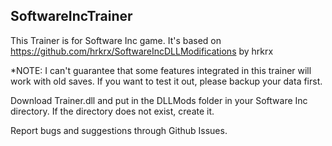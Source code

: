 ## SoftwareIncTrainer

This Trainer is for Software Inc game. It's based on https://github.com/hrkrx/SoftwareIncDLLModifications by hrkrx

*NOTE: I can't guarantee that some features integrated in this trainer will work with old saves. If you want to test it out, please backup your data first.

Download Trainer.dll and put in the DLLMods folder in your Software Inc directory. If the directory does not exist, create it.

Report bugs and suggestions through Github Issues.
